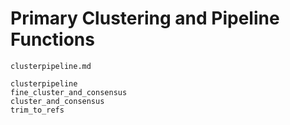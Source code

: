# Primary Clustering and Pipeline Functions

```@index
clusterpipeline.md
```

```@docs
clusterpipeline
fine_cluster_and_consensus
cluster_and_consensus
trim_to_refs
```